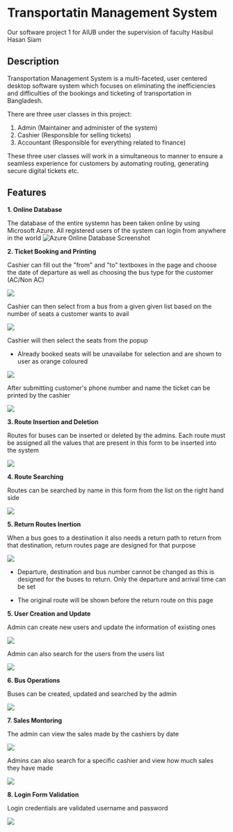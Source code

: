 # Transportatin Management System
Our software project 1 for AIUB under the supervision of faculty Hasibul Hasan Siam


## Description
Transportation Management System is a multi-faceted, user centered desktop software system which focuses on eliminating the inefficiencies and difficulties of the bookings and ticketing of transportation in Bangladesh.

There are three user classes in this project:
1.	Admin (Maintainer and administer of the system)
2.	Cashier (Responsible for selling tickets)
3.	Accountant (Responsible for everything related to finance)

These three user classes will work in a simultaneous to manner to ensure a seamless experience for customers by automating routing, generating secure digital tickets etc.


## Features

**1. Online Database**

The database of the entire systemn has been taken online by using Microsoft Azure. All registered users of the system can login from anywhere in the world 
![Azure Online Database Screenshot](Readme%20attachments/Online%20db.png)


**2. Ticket Booking and Printing**

Cashier can fill out the "from" and "to" textboxes in the page and choose the date of departure as well as choosing the bus type for the customer (AC/Non AC)

![](Readme%20attachments/CashierDashboard.png)

Cashier can then select from a bus from a given  given list based on the number of seats a customer wants to avail

![](Readme%20attachments/CashierDashboard2.png)

Cashier will then select the seats from the popup

- Already booked seats will be unavailabe for selection and are shown to user as orange coloured

![](Readme%20attachments/CashierDashboard3.png)

After submitting customer's phone number and name the ticket can be printed by the cashier

![](Readme%20attachments/CashierDashboard4.png)


**3. Route Insertion and Deletion**

Routes for buses can be inserted or deleted by the admins. Each route must be assigned all the values that are present in this form to be inserted into the system

![](Readme%20attachments/RouteForm1.png)

**4. Route Searching**

Routes can be searched by name in this form from the list on the right hand side

![](Readme%20attachments/RouteForm3.png)

**5. Return Routes Inertion**

When a bus goes to a destination it also needs a return path to return from that destination, return routes page are designed for that purpose

![](Readme%20attachments/RouteForm2.png)

- Departure, destination and bus number cannot be changed as this is designed for the buses to return. Only the departure and arrival time can be set

- The original route will be shown before the return route on this page

**5. User Creation and Update**

Admin can create new users and update the information of existing ones

![](Readme%20attachments/UserForm1.png)

Admin can also search for the users from the users list

![](Readme%20attachments/UserForm2.png)

**6. Bus Operations**

Buses can be created, updated and searched by the admin

![](Readme%20attachments/BusForm1.png)

**7. Sales Montoring**

The admin can view the sales made by the cashiers by date

![](Readme%20attachments/SalesForm1.png)

Admins can also search for a specific cashier and view how much sales they have made

![](Readme%20attachments/SalesForm2.png)

**8. Login Form Validation**

Login credentials are validated username and password

![](Readme%20attachments/LoginForm1.png)
